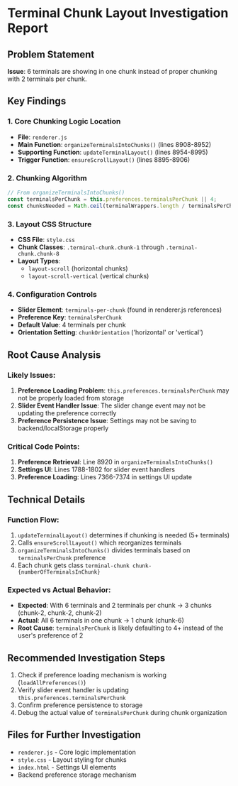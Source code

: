 # Terminal Chunk Layout Investigation Report

## Problem Statement
**Issue**: 6 terminals are showing in one chunk instead of proper chunking with 2 terminals per chunk.

## Key Findings

### 1. Core Chunking Logic Location
- **File**: `renderer.js`
- **Main Function**: `organizeTerminalsIntoChunks()` (lines 8908-8952)
- **Supporting Function**: `updateTerminalLayout()` (lines 8954-8995)
- **Trigger Function**: `ensureScrollLayout()` (lines 8895-8906)

### 2. Chunking Algorithm
```javascript
// From organizeTerminalsIntoChunks()
const terminalsPerChunk = this.preferences.terminalsPerChunk || 4;
const chunksNeeded = Math.ceil(terminalWrappers.length / terminalsPerChunk);
```

### 3. Layout CSS Structure
- **CSS File**: `style.css`
- **Chunk Classes**: `.terminal-chunk.chunk-1` through `.terminal-chunk.chunk-8`
- **Layout Types**: 
  - `layout-scroll` (horizontal chunks)
  - `layout-scroll-vertical` (vertical chunks)

### 4. Configuration Controls
- **Slider Element**: `terminals-per-chunk` (found in renderer.js references)
- **Preference Key**: `terminalsPerChunk`
- **Default Value**: 4 terminals per chunk
- **Orientation Setting**: `chunkOrientation` ('horizontal' or 'vertical')

## Root Cause Analysis

### Likely Issues:
1. **Preference Loading Problem**: `this.preferences.terminalsPerChunk` may not be properly loaded from storage
2. **Slider Event Handler Issue**: The slider change event may not be updating the preference correctly
3. **Preference Persistence Issue**: Settings may not be saving to backend/localStorage properly

### Critical Code Points:
1. **Preference Retrieval**: Line 8920 in `organizeTerminalsIntoChunks()`
2. **Settings UI**: Lines 1788-1802 for slider event handlers
3. **Preference Loading**: Lines 7366-7374 in settings UI update

## Technical Details

### Function Flow:
1. `updateTerminalLayout()` determines if chunking is needed (5+ terminals)
2. Calls `ensureScrollLayout()` which reorganizes terminals
3. `organizeTerminalsIntoChunks()` divides terminals based on `terminalsPerChunk` preference
4. Each chunk gets class `terminal-chunk chunk-{numberOfTerminalsInChunk}`

### Expected vs Actual Behavior:
- **Expected**: With 6 terminals and 2 terminals per chunk → 3 chunks (chunk-2, chunk-2, chunk-2)  
- **Actual**: All 6 terminals in one chunk → 1 chunk (chunk-6)
- **Root Cause**: `terminalsPerChunk` is likely defaulting to 4+ instead of the user's preference of 2

## Recommended Investigation Steps
1. Check if preference loading mechanism is working (`loadAllPreferences()`)
2. Verify slider event handler is updating `this.preferences.terminalsPerChunk`
3. Confirm preference persistence to storage
4. Debug the actual value of `terminalsPerChunk` during chunk organization

## Files for Further Investigation
- `renderer.js` - Core logic implementation
- `style.css` - Layout styling for chunks
- `index.html` - Settings UI elements
- Backend preference storage mechanism